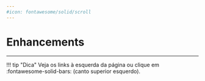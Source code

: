 ```yaml
---
#icon: fontawesome/solid/scroll
---
```

# Enhancements
---
!!! tip "Dica"
    Veja os links à esquerda da página ou clique em :fontawesome-solid-bars: (canto superior esquerdo).
